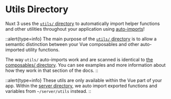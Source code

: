# Utils Directory

Nuxt 3 uses the [`utils/` directory](https://nuxt.com/docs/guide/directory-structure/utils) to automatically import helper functions and other utilities throughout your application using [auto-imports](https://nuxt.com/docs/guide/concepts/auto-imports)!

::alert{type=info}
The main purpose of the [`utils/` directory](https://nuxt.com/docs/guide/directory-structure/utils) is to allow a semantic distinction between your Vue composables and other auto-imported utility functions.

The way `utils/` auto-imports work and are scanned is identical to [the composables/ directory](https://nuxt.com/docs/guide/directory-structure/composables). You can see examples and more information about how they work in that section of the docs.
::

::alert{type=info}
These utils are only available within the Vue part of your app. Within the [server directory](https://nuxt.com/docs/guide/directory-structure/server#server-utilities), we auto import exported functions and variables from `~/server/utils` instead.
::
